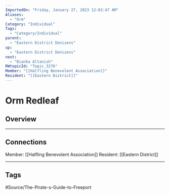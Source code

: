 ```yaml
---
ImportedOn: "Friday, January 27, 2023 12:02:47 AM"
Aliases:
  - "Orm"
Category: "Individual"
Tags:
  - "Category/Individual"
parent:
  - "Eastern District Denizens"
up:
  - "Eastern District Denizens"
next:
  - "Bianka Altanish"
RWtopicId: "Topic_3276"
Member: "[[Halfling Benevolent Association]]"
Resident: "[[Eastern District]]"
---
```

# Orm Redleaf
## Overview
---
## Connections
Member: [[Halfling Benevolent Association]]
Resident: [[Eastern District]]


---
## Tags
#Source/The-Pirate-s-Guide-to-Freeport

